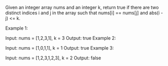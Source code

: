 Given an integer array nums and an integer k, return true if there are two distinct indices i and j in the array such that nums[i] == nums[j] and abs(i - j) <= k.



Example 1:

Input: nums = [1,2,3,1], k = 3
Output: true
Example 2:

Input: nums = [1,0,1,1], k = 1
Output: true
Example 3:

Input: nums = [1,2,3,1,2,3], k = 2
Output: false
